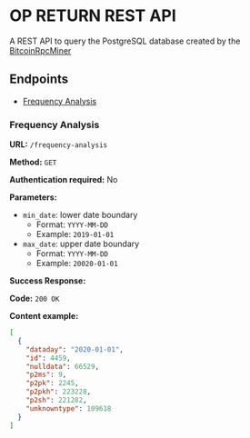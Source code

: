 # OP RETURN REST API

A REST API to query the PostgreSQL database created by the [BitcoinRpcMiner](https://github.com/johannesmols/BitcoinRpcMiner)

## Endpoints

- [Frequency Analysis](#frequency-analysis)

### Frequency Analysis

**URL:** `/frequency-analysis`

**Method:** `GET`

**Authentication required:** No

**Parameters:**
* `min_date`: lower date boundary
    * Format: `YYYY-MM-DD`
    * Example: `2019-01-01`
* `max_date`: upper date boundary
    * Format: `YYYY-MM-DD`
    * Example: `20020-01-01` 
    
**Success Response:**

**Code:** `200 OK`

**Content example:**

```json
[
  {
    "dataday": "2020-01-01",
    "id": 4459,
    "nulldata": 66529,
    "p2ms": 9,
    "p2pk": 2245,
    "p2pkh": 223228,
    "p2sh": 221282,
    "unknowntype": 109618
  }
]
```